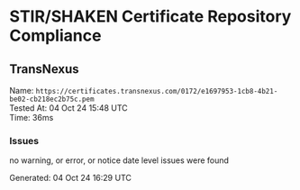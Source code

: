 # STIR/SHAKEN Certificate Repository Compliance

## TransNexus

Name: `https://certificates.transnexus.com/0172/e1697953-1cb8-4b21-be02-cb218ec2b75c.pem`\
Tested At: 04 Oct 24 15:48 UTC\
Time: 36ms

### Issues

no warning, or error, or notice date level issues were found

Generated: 04 Oct 24 16:29 UTC
